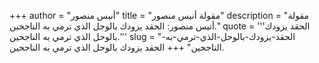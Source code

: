 +++
author = "أنيس منصور"
title = "مقولة أنيس منصور"
description = "مقولة أنيس منصور: الحقد يزودك بالوحل الذي ترمي به الناجحين."
quote = '''الحقد يزودك بالوحل الذي ترمي به الناجحين.''' 
slug = "الحقد-يزودك-بالوحل-الذي-ترمي-به-الناجحين"
+++
الحقد يزودك بالوحل الذي ترمي به الناجحين.
